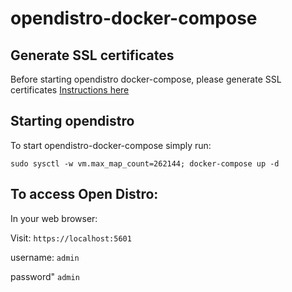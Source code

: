 # opendistro-docker-compose

Generate SSL certificates
---

Before starting opendistro docker-compose, please generate SSL certificates [Instructions here](certs/README.md)


Starting opendistro
---

To start opendistro-docker-compose simply run:

```
sudo sysctl -w vm.max_map_count=262144; docker-compose up -d
```

To access Open Distro:
---

In your web browser:

Visit: ``https://localhost:5601``

username: ``admin``

password" ``admin``
